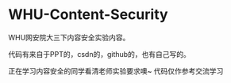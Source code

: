 # WHU-Content-Security
WHU网安院大三下内容安全实验内容。

代码有来自于PPT的，csdn的，github的，也有自己写的。

正在学习内容安全的同学看清老师实验要求噢~ 代码仅作参考交流学习
